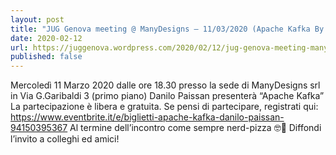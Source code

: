 ```yaml
---
layout: post
title: "JUG Genova meeting @ ManyDesigns – 11/03/2020 (Apache Kafka By Danilo Paissan)"
date: 2020-02-12
url: https://juggenova.wordpress.com/2020/02/12/jug-genova-meeting-manydesigns-11-03-2020-apache-kafka-by-danilo-paissan/
published: false 
---
```


Mercoledì 11 Marzo 2020 dalle ore 18.30 presso la sede di ManyDesigns srl in Via G.Garibaldi 3 (primo piano) Danilo Paissan presenterà “Apache Kafka” La partecipazione è libera e gratuita. Se pensi di partecipare, registrati qui: https://www.eventbrite.it/e/biglietti-apache-kafka-danilo-paissan-94150395367 Al termine dell’incontro come sempre nerd-pizza 🤓🍕 Diffondi l’invito a colleghi ed amici! 